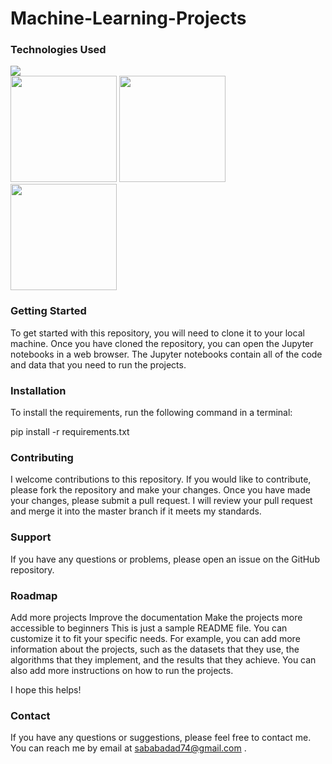 # Machine-Learning-Projects

### Technologies Used  
![](https://forthebadge.com/images/badges/made-with-python.svg) </br>
<img target="_blank" src="https://github.com/ditikrushna/End-to-End-Diabetes-Prediction-Application-Using-Machine-Learning/blob/master/Resource/pandas.jpeg" width=170>
<img target="_blank" src="https://github.com/ditikrushna/End-to-End-Diabetes-Prediction-Application-Using-Machine-Learning/blob/master/Resource/numpy.png" width=170>
<img target="_blank" src="https://raw.githubusercontent.com/scikit-learn/scikit-learn/main/doc/logos/scikit-learn-logo.png" width=170>
### Getting Started

To get started with this repository, you will need to clone it to your local machine. Once you have cloned the repository, you can open the Jupyter notebooks in a web browser. The Jupyter notebooks contain all of the code and data that you need to run the projects.
### Installation
To install the requirements, run the following command in a terminal:

pip install -r requirements.txt

### Contributing
I welcome contributions to this repository. If you would like to contribute, please fork the repository and make your changes. Once you have made your changes, please submit a pull request. I will review your pull request and merge it into the master branch if it meets my standards.

### Support
If you have any questions or problems, please open an issue on the GitHub repository.

### Roadmap
Add more projects
Improve the documentation
Make the projects more accessible to beginners
This is just a sample README file. You can customize it to fit your specific needs. For example, you can add more information about the projects, such as the datasets that they use, the algorithms that they implement, and the results that they achieve. You can also add more instructions on how to run the projects.

I hope this helps!
### Contact
If you have any questions or suggestions, please feel free to contact me. You can reach me by email at sababadad74@gmail.com .
